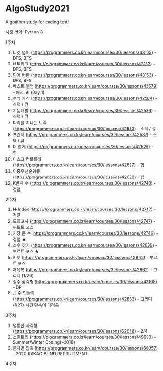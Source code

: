 # AlgoStudy2021
Algorithm study for coding test!

사용 언어: Python 3

1주차
1. 타겟 넘버 (https://programmers.co.kr/learn/courses/30/lessons/43165) - DFS, BFS
2. 네트워크 (https://programmers.co.kr/learn/courses/30/lessons/43162) - DFS, BFS
3. 단어 변환 (https://programmers.co.kr/learn/courses/30/lessons/43163) - DFS, BFS
4. 베스트 앨범 (https://programmers.co.kr/learn/courses/30/lessons/42579) - 해시 ★ (Day 1)
5. 주식 가격 (https://programmers.co.kr/learn/courses/30/lessons/42584) - 스택 / 큐
6. 기능개발 (https://programmers.co.kr/learn/courses/30/lessons/42586) - 스택 / 큐
7. 다리를 지나는 트럭 (https://programmers.co.kr/learn/courses/30/lessons/42583) - 스택 / 큐
8. 프린터 (https://programmers.co.kr/learn/courses/30/lessons/42587) - 스택 / 큐
9. 더 맵게 (https://programmers.co.kr/learn/courses/30/lessons/42626) - 힙
10. 디스크 컨트롤러 (https://programmers.co.kr/learn/courses/30/lessons/42627) - 힙
11. 이중우선순위큐 (https://programmers.co.kr/learn/courses/30/lessons/42628) - 힙
12. K번째 수 (https://programmers.co.kr/learn/courses/30/lessons/42748) - 정렬

2주차
1. H-Index (https://programmers.co.kr/learn/courses/30/lessons/42747) - 정렬
2. 모의고사 (https://programmers.co.kr/learn/courses/30/lessons/42747) - 부르트 포스
3. 가장 큰 수 (https://programmers.co.kr/learn/courses/30/lessons/42746) - 정렬 ★
4. 소수 찾기 (https://programmers.co.kr/learn/courses/30/lessons/42839)  - 부르트 포스 ★
5. 카펫 (https://programmers.co.kr/learn/courses/30/lessons/42842) - 부르트 포스
6. 체육복 (https://programmers.co.kr/learn/courses/30/lessons/42862) - 그리디 (1/26)
7. 정수 삼각형 (https://programmers.co.kr/learn/courses/30/lessons/43105) - DP
8. 큰 수 만들기 (https://programmers.co.kr/learn/courses/30/lessons/42883) - 그리디 (1/27) 시간 단축이 어려움

3주차
1. 멀쩡한 사각형 (https://programmers.co.kr/learn/courses/30/lessons/62048) - 2/4
2. 스킬트리 (https://programmers.co.kr/learn/courses/30/lessons/49993) - Summer/Winter Coding(~2018)
3. 문자열 압축 (https://programmers.co.kr/learn/courses/30/lessons/60057) - 2020 KAKAO BLIND RECRUITMENT

4주차
